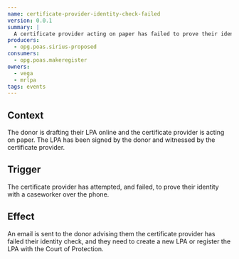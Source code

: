 ```yaml
---
name: certificate-provider-identity-check-failed
version: 0.0.1
summary: |
  A certificate provider acting on paper has failed to prove their identity
producers:
  - opg.poas.sirius-proposed
consumers:
  - opg.poas.makeregister
owners:
  - vega
  - mrlpa
tags: events
---
```


## Context

The donor is drafting their LPA online and the certificate provider is acting on paper. The LPA has been signed by the donor and witnessed by the certificate provider.

## Trigger

The certificate provider has attempted, and failed, to prove their identity with a caseworker over the phone.

## Effect

An email is sent to the donor advising them the certificate provider has failed their identity check, and they need to create a new LPA or register the LPA with the Court of Protection.

<NodeGraph title="Consumer / Producer Diagram" />

<EventExamples />

<Schema />
